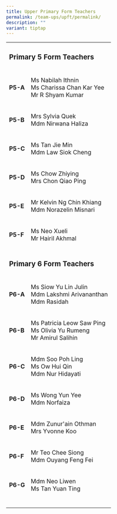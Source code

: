 ```yaml
---
title: Upper Primary Form Teachers
permalink: /team-ups/upft/permalink/
description: ""
variant: tiptap
---
```

<p></p><table><tbody><tr><td rowspan="1" colspan="2"><h3><strong>Primary 5 Form Teachers</strong></h3></td></tr><tr><td rowspan="1" colspan="1"><p><strong>P5-A</strong></p></td><td rowspan="1" colspan="1"><p>Ms Nabilah Ithnin <br>Ms Charissa Chan Kar Yee<br>Mr R Shyam Kumar</p></td></tr><tr><td rowspan="1" colspan="1"><p><strong>P5-B</strong></p></td><td rowspan="1" colspan="1"><p>Mrs Sylvia Quek<br>Mdm Nirwana Haliza</p></td></tr><tr><td rowspan="1" colspan="1"><p><strong>P5-C</strong></p></td><td rowspan="1" colspan="1"><p>Ms Tan Jie Min&nbsp;<br>Mdm Law Siok Cheng</p></td></tr><tr><td rowspan="1" colspan="1"><p><strong>P5-D</strong></p></td><td rowspan="1" colspan="1"><p>Ms Chow Zhiying<br>Mrs Chon Qiao Ping</p></td></tr><tr><td rowspan="1" colspan="1"><p><strong>P5-E</strong></p></td><td rowspan="1" colspan="1"><p>Mr Kelvin Ng Chin Khiang<br>Mdm Norazelin Misnari</p></td></tr><tr><td rowspan="1" colspan="1"><p><strong>P5-F</strong></p></td><td rowspan="1" colspan="1"><p>Ms Neo Xueli<br>Mr Hairil Akhmal</p></td></tr><tr><td rowspan="1" colspan="2"><p></p><h3><strong>Primary 6 Form Teachers</strong></h3></td></tr><tr><td rowspan="1" colspan="1"><p><strong>P6-A</strong></p></td><td rowspan="1" colspan="1"><p>Ms Siow Yu Lin Julin<br>Mdm Lakshmi Arivananthan<br>Mdm Rasidah</p></td></tr><tr><td rowspan="1" colspan="1"><p><strong>P6-B</strong></p></td><td rowspan="1" colspan="1"><p>Ms Patricia Leow Saw Ping<br>Ms Olivia Yu Rumeng<br>Mr Amirul Salihin</p></td></tr><tr><td rowspan="1" colspan="1"><p><strong>P6-C</strong></p></td><td rowspan="1" colspan="1"><p>Mdm Soo Poh Ling<br>Ms Ow Hui Qin<br>Mdm Nur Hidayati</p></td></tr><tr><td rowspan="1" colspan="1"><p><strong>P6-D</strong></p></td><td rowspan="1" colspan="1"><p>Ms Wong Yun Yee<br>Mdm Norfaiza</p></td></tr><tr><td rowspan="1" colspan="1"><p><strong>P6-E</strong></p></td><td rowspan="1" colspan="1"><p>Mdm Zunur'ain Othman<br>Mrs Yvonne Koo</p></td></tr><tr><td rowspan="1" colspan="1"><p><strong>P6-F</strong></p></td><td rowspan="1" colspan="1"><p>Mr Teo Chee Siong<br>Mdm Ouyang Feng Fei</p></td></tr><tr><td rowspan="1" colspan="1"><p><strong>P6-G</strong></p></td><td rowspan="1" colspan="1"><p>Mdm Neo Liwen<br>Ms Tan Yuan Ting</p></td></tr><tr><td rowspan="1" colspan="1"><p></p></td><td rowspan="1" colspan="1"><p></p></td></tr></tbody></table><p></p>